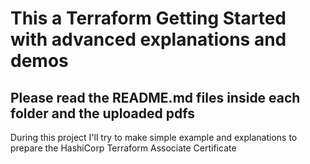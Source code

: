 # This a Terraform Getting Started with advanced explanations and demos

## Please read the README.md files inside each folder and the uploaded pdfs

During this project I'll try to make simple example and explanations to prepare the HashiCorp Terraform Associate Certificate